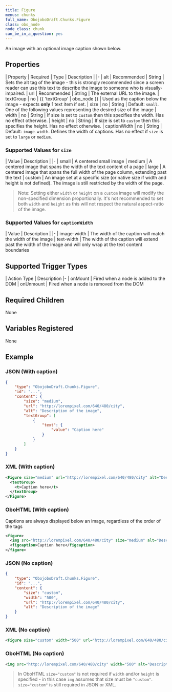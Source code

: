 ```yaml
---
title: Figure
menus: chunks
full_name: ObojoboDraft.Chunks.Figure
class: obo_node
node_class: chunk
can_be_in_a_question: yes
---
```


An image with an optional image caption shown below.

## Properties

| Property | Required | Type | Description |
|-
| alt | Recommended | String | Sets the alt tag of the image - this is strongly recommended since a screen reader can use this text to describe the image to someone who is visually-impaired.
| url | Recommended | String | The external URL to the image.
| textGroup | no | {{ 'textGroup' | obo_node }} | Used as the caption below the image - expects **only** 1 text item if set.
| size | no | String | Default: `small`. One of the following values representing the desired size of the image
| width | no | String | If size is set to `custom` then this specifies the width. Has no effect otherwise.
| height | no | String | If size is set to `custom` then this specifies the height. Has no effect otherwise.
| captionWidth | no | String | Default: `image-width`. Defines the width of captions. Has no effect if `size` is set to `large` or `medium`.

### Supported Values for `size`

| Value | Description |
|-
| small | A centered small image
| medium | A centered image that spans the width of the text content of a page
| large | A centered image that spans the full width of the page column, extending past the text
| custom | An image set at a specific size (or native size if width and height is not defined). The image is still restricted by the width of the page.

> Note: Setting either `width` or `height` on a `custom` image will modify the non-specified dimension proportionally. It's not recommended to set both `width` and `height` as this will not respect the natural aspect-ratio of the image.

### Supported Values for `captionWidth`

| Value | Description |
|-
| image-width | The width of the caption will match the width of the image
| text-width | The width of the caption will extend past the width of the image and will only wrap at the text content boundaries

## Supported Trigger Types

| Action Type | Description
|-
| onMount | Fired when a node is added to the DOM
| onUnmount | Fired when a node is removed from the DOM

## Required Children

None

## Variables Registered

None

## Example

### JSON (With caption)

```json
{
	"type": "ObojoboDraft.Chunks.Figure",
	"id": "...",
	"content": {
		"size": "medium",
		"url": "http://lorempixel.com/640/480/city",
		"alt": "Description of the image",
		"textGroup": [
			{
				"text": {
					"value": "Caption here"
				}
			}
		]
	}
}
```

### XML (With caption)

```xml
<Figure size="medium" url="http://lorempixel.com/640/480/city" alt="Description of the image">
  <textGroup>
    <t>Caption here</t>
  </textGroup>
</Figure>
```

### OboHTML (With caption)

Captions are always displayed below an image, regardless of the order of the tags

```xml
<figure>
  <img src="http://lorempixel.com/640/480/city" size="medium" alt="Description of the image">
  <figcaption>Caption here</figcaption>
</figure>
```

### JSON (No caption)

```json
{
	"type": "ObojoboDraft.Chunks.Figure",
	"id": "...",
	"content": {
		"size": "custom",
		"width": "500",
		"url": "http://lorempixel.com/640/480/city",
		"alt": "Description of the image"
	}
}
```

### XML (No caption)

```xml
<Figure size="custom" width="500" url="http://lorempixel.com/640/480/city" alt="Description of the image" />
```

### OboHTML (No caption)

```xml
<img src="http://lorempixel.com/640/480/city" width="500" alt="Description of the image">
```

> In OboHTML `size="custom"` is not required if `width` and/or `height` is specified - in this case `img` assumes that size must be `"custom"`. `size="custom"` is still required in JSON or XML.
